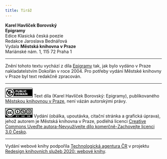 ```yaml
---
title: Tiráž
---
```


**Karel Havlíček Borovský**  
**Epigramy**  
Edice Klasická česká poezie  
Redakce Jaroslava Bednářová  
Vydala **Městská knihovna v Praze**  
Mariánské nám. 1, 115 72 Praha 1  
[^1]: Definitio disciplinaris – věroučná definice.  
[^2]: Perfectibilitas fidei catholicae – dokonalost katolické víry.  
[^3]: Aus ihren Werken werder ihr sie erkennen – podle jejích skutků poznáte ji.  
[^4]: Demonstratio miraculorum – důkaz zázraků.  
[^5]: Ecclesia militans – církev bojující.  
[^6]: Evangelium sophisticum – sofistikované, chytrácké evangelium.  
[^7]: Societas Jesu – Tovaryšstvo Ježíšovo.  
[^8]: Vetus testamentum praefiguravit Novum – Starý zákon, předobraz Nového.  
[^9]: Erdengötter – zemští bohové.  
[^10]: Oberstlandesamtsprojekt – návrh nejvyššího zemského úřadu.  
[^11]: Ins Stammbuch Sr Hochgeboren – do památníku Jeho Výsosti.  
[^12]: Figura inversionis – způsob obratu.  
[^13]: Ius regale – panovnické právo.  
[^14]: _Professor iuris examinans dicit –_ Zkoušející profesor práva praví.  
[^15]: _Studiosus respondens dicit –_Odpovídající student praví.  
[^16]: Verba docent, exempla trahunt – slova poučují, příklady táhnou.  
[^17]: Antigall – rozuměj Gall = Havel (Havlíčkův pseudonym).  
[^18]: Triplex immaculatio – trojnásobná neposkvrněnost.  
[^19]: Umgang mit Menschen – styk s lidmi.  
[^20]: Beata Virgo Maria jesuitis salutem – Blahoslavená Panna Maria pozdravuje jezuity.  
[^21]: Les Bohémiens et les Caraïbes – Cikáni a moderní Karibové (indiánští lidojedi).  
[^22]: Landtag – zemský sněm.  
[^23]: Comparatio a maiori ad minus – přirovnání většího k menšímu.  
[^24]: _Kollarus_, poeta magnus nec non philantropus slavicus – Kollár, velký básník a slovanský. Lidumil.  
[^25]: _Gallus Borovianus_, qui habet malum cor – Havel Borovský, který má špatné srdce.  
[^26]: **Kollarus** oculos sursum tollit et dicit rimum – Kollár zvedne oči vzhůru a říká rým.  
[^27]: **Gallus procurrit** in scenam et despicienter dicit rimum – Havel vyběhne na scénu a s pohrdáním říká rým.  
[^28]: Initium sapientiae – počátek moudrosti.  
[^29]: Ex ungue leonem – podle drápu poznáš lva.  
[^30]: Versus memoriales  – verše k zapamatování.  
V MKP 2. elektronické vydání z 1. 10. 2022.

***

Znění tohoto textu vychází z díla [Epigramy](https://search.mlp.cz/cz/titul/epigramy/2396252/) tak, jak bylo vydáno v Praze nakladatelstvím Dokořán v roce 2004. Pro potřeby vydání Městské knihovny v Praze byl text redakčně zpracován.

***

[![0](./resources/image001.jpg)](http://creativecommons.org/publicdomain/mark/1.0/deed.cs)
Text díla (Karel Havlíček Borovský: Epigramy), publikovaného [Městskou knihovnou v Praze](https://www.mlp.cz/cz/), není vázán autorskými právy.

[![0](./resources/image002.jpg)](http://creativecommons.org/licenses/by-nc-sa/3.0/cz/)
Vydání (obálka, upoutávka, citační stránka a grafická úprava), jehož autorem je Městská knihovna v Praze, podléhá licenci [Creative Commons Uveďte autora-Nevyužívejte dílo komerčně-Zachovejte licenci 3.0 Česko](https://creativecommons.org/licenses/by-nc-sa/3.0/cz/).

***

Vydání webové knihy podpořila [Technologická agentura ČR](https://www.tacr.cz/) v projektu [Redesign knihovních služeb 2020: webové knihy](https://starfos.tacr.cz/cs/project/TL04000391).